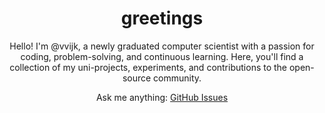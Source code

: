 <h1 align="center">greetings</h1>
<p align="center">Hello! I'm @vvijk, a newly graduated computer scientist with a passion for coding, problem-solving, and continuous learning. Here, you'll find a collection of my uni-projects, experiments, and contributions to the open-source community.</p>

<p align="center">Ask me anything: <a href="https://github.com/vvijk/vvijk/issues">GitHub Issues</a></p>

<!--
- 🔭 I’m currently pursuing my bachelor's degree in computer science @ Karlstad University
**vvijk/vvijk** is a ✨ _special_ ✨ repository because its `README.md` (this file) appears on your GitHub profile.

- 🔭 I’m currently pursuing my bachelor's degree in computer science @ Karlstad University
-->
